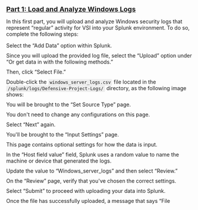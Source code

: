 <html>
<body>
  <h1 style="font-size: 18px; font-weight: bold; text-decoration: underline;">Part 1: Load and Analyze Windows Logs</h1>
  <p>In this first part, you will upload and analyze Windows security logs that represent “regular” activity for VSI into your Splunk environment. To do so, complete the following steps:</p>
  <ul style="list-style-type: none; padding: 0;">
    <li style="font-size: 14px; margin: 10px 0;">Select the “Add Data” option within Splunk.</li>
    <li style="font-size: 14px; margin: 10px 0;">Since you will upload the provided log file, select the “Upload” option under “Or get data in with the following methods.”</li>
    <li style="font-size: 14px; margin: 10px 0;">Then, click “Select File.”</li>
    <li style="font-size: 14px; margin: 10px 0;">Double-click the <code style="background-color: #eee; border-radius: 4px; padding: 2px 4px;">windows_server_logs.csv</code> file located in the <code style="background-color: #eee; border-radius: 4px; padding: 2px 4px;">/splunk/logs/Defensive-Project-Logs/</code> directory, as the following image shows:</li>
    <li style="font-size: 14px; margin: 10px 0;">You will be brought to the “Set Source Type” page.</li>
    <li style="font-size: 14px; margin: 10px 0;">You don't need to change any configurations on this page.</li>
    <li style="font-size: 14px; margin: 10px 0;">Select “Next” again.</li>
    <li style="font-size: 14px; margin: 10px 0;">You'll be brought to the “Input Settings” page.</li>
    <li style="font-size: 14px; margin: 10px 0;">This page contains optional settings for how the data is input.</li>
    <li style="font-size: 14px; margin: 10px 0;">In the “Host field value” field, Splunk uses a random value to name the machine or device that generated the logs.</li>
    <li style="font-size: 14px; margin: 10px 0;">Update the value to “Windows_server_logs” and then select “Review.”</li>
    <li style="font-size: 14px; margin: 10px 0;">On the “Review” page, verify that you've chosen the correct settings.</li>
    <li style="font-size: 14px; margin: 10px 0;">Select “Submit” to proceed with uploading your data into Splunk.</li>
    <li style="font-size: 14px; margin: 10px 0;">Once the file has successfully uploaded, a message that says “File
